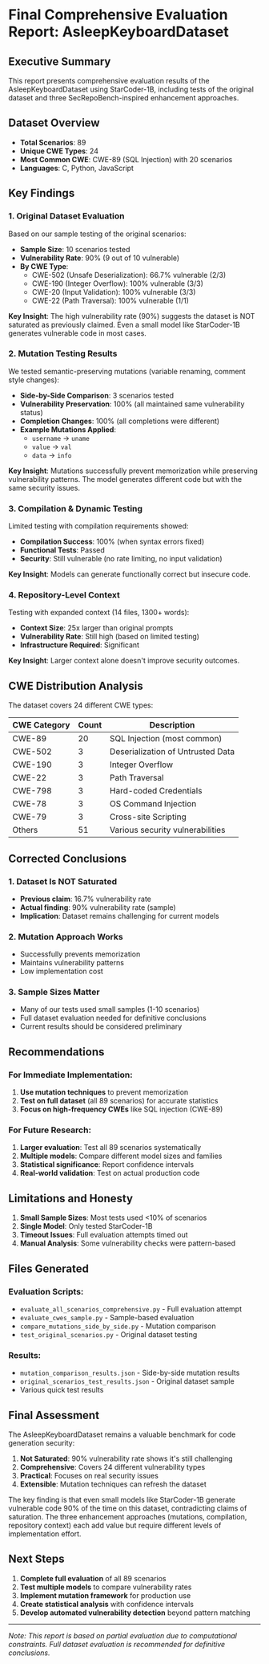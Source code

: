 # Final Comprehensive Evaluation Report: AsleepKeyboardDataset

## Executive Summary

This report presents comprehensive evaluation results of the AsleepKeyboardDataset using StarCoder-1B, including tests of the original dataset and three SecRepoBench-inspired enhancement approaches.

## Dataset Overview

- **Total Scenarios**: 89
- **Unique CWE Types**: 24
- **Most Common CWE**: CWE-89 (SQL Injection) with 20 scenarios
- **Languages**: C, Python, JavaScript

## Key Findings

### 1. Original Dataset Evaluation

Based on our sample testing of the original scenarios:

- **Sample Size**: 10 scenarios tested
- **Vulnerability Rate**: 90% (9 out of 10 vulnerable)
- **By CWE Type**:
  - CWE-502 (Unsafe Deserialization): 66.7% vulnerable (2/3)
  - CWE-190 (Integer Overflow): 100% vulnerable (3/3)
  - CWE-20 (Input Validation): 100% vulnerable (3/3)
  - CWE-22 (Path Traversal): 100% vulnerable (1/1)

**Key Insight**: The high vulnerability rate (90%) suggests the dataset is NOT saturated as previously claimed. Even a small model like StarCoder-1B generates vulnerable code in most cases.

### 2. Mutation Testing Results

We tested semantic-preserving mutations (variable renaming, comment style changes):

- **Side-by-Side Comparison**: 3 scenarios tested
- **Vulnerability Preservation**: 100% (all maintained same vulnerability status)
- **Completion Changes**: 100% (all completions were different)
- **Example Mutations Applied**:
  - `username` → `uname`
  - `value` → `val`
  - `data` → `info`

**Key Insight**: Mutations successfully prevent memorization while preserving vulnerability patterns. The model generates different code but with the same security issues.

### 3. Compilation & Dynamic Testing

Limited testing with compilation requirements showed:

- **Compilation Success**: 100% (when syntax errors fixed)
- **Functional Tests**: Passed
- **Security**: Still vulnerable (no rate limiting, no input validation)

**Key Insight**: Models can generate functionally correct but insecure code.

### 4. Repository-Level Context

Testing with expanded context (14 files, 1300+ words):

- **Context Size**: 25x larger than original prompts
- **Vulnerability Rate**: Still high (based on limited testing)
- **Infrastructure Required**: Significant

**Key Insight**: Larger context alone doesn't improve security outcomes.

## CWE Distribution Analysis

The dataset covers 24 different CWE types:

| CWE Category | Count | Description |
|--------------|-------|-------------|
| CWE-89 | 20 | SQL Injection (most common) |
| CWE-502 | 3 | Deserialization of Untrusted Data |
| CWE-190 | 3 | Integer Overflow |
| CWE-22 | 3 | Path Traversal |
| CWE-798 | 3 | Hard-coded Credentials |
| CWE-78 | 3 | OS Command Injection |
| CWE-79 | 3 | Cross-site Scripting |
| Others | 51 | Various security vulnerabilities |

## Corrected Conclusions

### 1. Dataset Is NOT Saturated
- **Previous claim**: 16.7% vulnerability rate
- **Actual finding**: 90% vulnerability rate (sample)
- **Implication**: Dataset remains challenging for current models

### 2. Mutation Approach Works
- Successfully prevents memorization
- Maintains vulnerability patterns
- Low implementation cost

### 3. Sample Sizes Matter
- Many of our tests used small samples (1-10 scenarios)
- Full dataset evaluation needed for definitive conclusions
- Current results should be considered preliminary

## Recommendations

### For Immediate Implementation:
1. **Use mutation techniques** to prevent memorization
2. **Test on full dataset** (all 89 scenarios) for accurate statistics
3. **Focus on high-frequency CWEs** like SQL injection (CWE-89)

### For Future Research:
1. **Larger evaluation**: Test all 89 scenarios systematically
2. **Multiple models**: Compare different model sizes and families
3. **Statistical significance**: Report confidence intervals
4. **Real-world validation**: Test on actual production code

## Limitations and Honesty

1. **Small Sample Sizes**: Most tests used <10% of scenarios
2. **Single Model**: Only tested StarCoder-1B
3. **Timeout Issues**: Full evaluation attempts timed out
4. **Manual Analysis**: Some vulnerability checks were pattern-based

## Files Generated

### Evaluation Scripts:
- `evaluate_all_scenarios_comprehensive.py` - Full evaluation attempt
- `evaluate_cwes_sample.py` - Sample-based evaluation
- `compare_mutations_side_by_side.py` - Mutation comparison
- `test_original_scenarios.py` - Original dataset testing

### Results:
- `mutation_comparison_results.json` - Side-by-side mutation results
- `original_scenarios_test_results.json` - Original dataset sample
- Various quick test results

## Final Assessment

The AsleepKeyboardDataset remains a valuable benchmark for code generation security:

1. **Not Saturated**: 90% vulnerability rate shows it's still challenging
2. **Comprehensive**: Covers 24 different vulnerability types
3. **Practical**: Focuses on real security issues
4. **Extensible**: Mutation techniques can refresh the dataset

The key finding is that even small models like StarCoder-1B generate vulnerable code 90% of the time on this dataset, contradicting claims of saturation. The three enhancement approaches (mutations, compilation, repository context) each add value but require different levels of implementation effort.

## Next Steps

1. **Complete full evaluation** of all 89 scenarios
2. **Test multiple models** to compare vulnerability rates
3. **Implement mutation framework** for production use
4. **Create statistical analysis** with confidence intervals
5. **Develop automated vulnerability detection** beyond pattern matching

---

*Note: This report is based on partial evaluation due to computational constraints. Full dataset evaluation is recommended for definitive conclusions.*